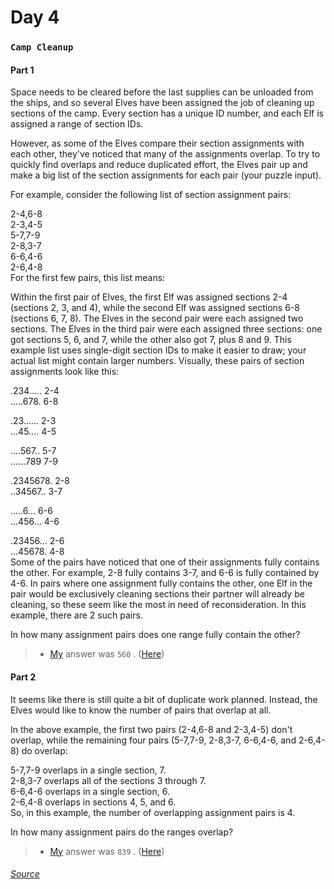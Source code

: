 
# Day 4
### `Camp Cleanup`
#### Part 1
Space needs to be cleared before the last supplies can be unloaded from the ships, and so several Elves have been assigned the job of cleaning up sections of the camp. Every section has a unique ID number, and each Elf is assigned a range of section IDs.

However, as some of the Elves compare their section assignments with each other, they've noticed that many of the assignments overlap. To try to quickly find overlaps and reduce duplicated effort, the Elves pair up and make a big list of the section assignments for each pair (your puzzle input).

For example, consider the following list of section assignment pairs:

2-4,6-8 \
2-3,4-5 \
5-7,7-9 \
2-8,3-7 \
6-6,4-6 \
2-6,4-8 \
For the first few pairs, this list means:

Within the first pair of Elves, the first Elf was assigned sections 2-4 (sections 2, 3, and 4), while the second Elf was assigned sections 6-8 (sections 6, 7, 8).
The Elves in the second pair were each assigned two sections.
The Elves in the third pair were each assigned three sections: one got sections 5, 6, and 7, while the other also got 7, plus 8 and 9.
This example list uses single-digit section IDs to make it easier to draw; your actual list might contain larger numbers. Visually, these pairs of section assignments look like this:

.234.....  2-4 \
.....678.  6-8

.23......  2-3 \
...45....  4-5

....567..  5-7 \
......789  7-9

.2345678.  2-8 \
..34567..  3-7

.....6...  6-6 \
...456...  4-6

.23456...  2-6 \
...45678.  4-8 \
Some of the pairs have noticed that one of their assignments fully contains the other. For example, 2-8 fully contains 3-7, and 6-6 is fully contained by 4-6. In pairs where one assignment fully contains the other, one Elf in the pair would be exclusively cleaning sections their partner will already be cleaning, so these seem like the most in need of reconsideration. In this example, there are 2 such pairs.

In how many assignment pairs does one range fully contain the other?
> - [My](https://github.com/flloschy) answer was `560` . ([Here](https://github.com/flloschy/AdventOfCode/blob/main/2022/Day4/a.py))

#### Part 2
It seems like there is still quite a bit of duplicate work planned. Instead, the Elves would like to know the number of pairs that overlap at all.

In the above example, the first two pairs (2-4,6-8 and 2-3,4-5) don't overlap, while the remaining four pairs (5-7,7-9, 2-8,3-7, 6-6,4-6, and 2-6,4-8) do overlap:

5-7,7-9 overlaps in a single section, 7. \
2-8,3-7 overlaps all of the sections 3 through 7. \
6-6,4-6 overlaps in a single section, 6. \
2-6,4-8 overlaps in sections 4, 5, and 6. \
So, in this example, the number of overlapping assignment pairs is 4.

In how many assignment pairs do the ranges overlap?
> - [My](https://github.com/flloschy) answer was `839` . ([Here](https://github.com/flloschy/AdventOfCode/blob/main/2022/Day4/b.py))

###### [Source](https://adventofcode.com/2022/day/4)
